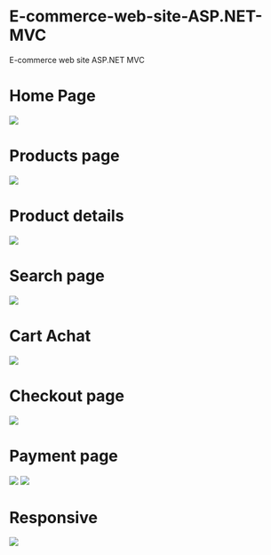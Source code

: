 # E-commerce-web-site-ASP.NET-MVC
E-commerce web site  ASP.NET MVC
# Home Page
![](home-page.png)
# Products page
![](products-page.png)
# Product details
![](product-details.png)
# Search page
![](search-page.png)
# Cart Achat
![](cart-achat.png)
# Checkout page
![](checkout-page.png)
# Payment page
![](payment-page.png)
![](payment-page2.png)
# Responsive
![](responsive.PNG)
